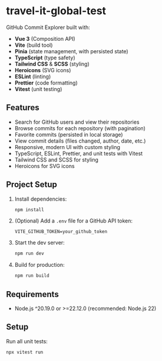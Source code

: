 # travel-it-global-test

GitHub Commit Explorer built with:

- **Vue 3** (Composition API)
- **Vite** (build tool)
- **Pinia** (state management, with persisted state)
- **TypeScript** (type safety)
- **Tailwind CSS** & **SCSS** (styling)
- **Heroicons** (SVG icons)
- **ESLint** (linting)
- **Prettier** (code formatting)
- **Vitest** (unit testing)

## Features

- Search for GitHub users and view their repositories
- Browse commits for each repository (with pagination)
- Favorite commits (persisted in local storage)
- View commit details (files changed, author, date, etc.)
- Responsive, modern UI with custom styling
- TypeScript, ESLint, Prettier, and unit tests with Vitest
- Tailwind CSS and SCSS for styling
- Heroicons for SVG icons

## Project Setup

1. Install dependencies:
   ```sh
   npm install
   ```
2. (Optional) Add a `.env` file for a GitHub API token:
   ```env
   VITE_GITHUB_TOKEN=your_github_token
   ```
3. Start the dev server:
   ```sh
   npm run dev
   ```
4. Build for production:
   ```sh
   npm run build
   ```

## Requirements

- Node.js ^20.19.0 or >=22.12.0 (recommended: Node.js 22)

## Setup

Run all unit tests:

```sh
npx vitest run
```
